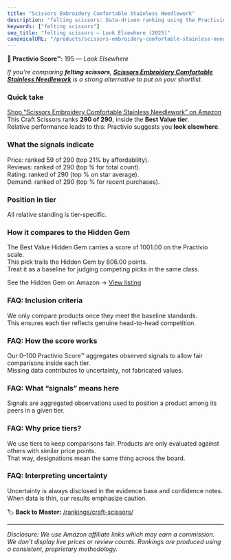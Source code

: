```yaml
---
title: "Scissors Embroidery Comfortable Stainless Needlework"
description: "felting scissors: Data-driven ranking using the Practivio Score™. Positioned by quality, value, demand, findability, momentum."
keywords: ["felting scissors"]
seo_title: "felting scissors — Look Elsewhere (2025)"
canonicalURL: "/products/scissors-embroidery-comfortable-stainless-needlework-B0FHKWLL4W/"
---
```


**🚫 Practivio Score™:** 195 — _Look Elsewhere_


*If you're comparing **felting scissors**, **[Scissors Embroidery Comfortable Stainless Needlework](https://www.amazon.com/dp/B0FHKWLL4W?tag=practivio-20)** is a strong alternative to put on your shortlist.*
### Quick take
[Shop “Scissors Embroidery Comfortable Stainless Needlework” on Amazon](https://www.amazon.com/dp/B0FHKWLL4W?tag=practivio-20)
This Craft Scissors ranks **290 of 290**, inside the **Best Value tier**.  
Relative performance leads to this: Practivio suggests you **look elsewhere**.

### What the signals indicate
Price: ranked 59 of 290 (top 21% by affordability).  
Reviews: ranked  of 290 (top % for total count).  
Rating: ranked  of 290 (top % on star average).  
Demand: ranked  of 290 (top % for recent purchases).

### Position in tier
All relative standing is tier-specific.

### How it compares to the Hidden Gem
The Best Value Hidden Gem carries a score of 1001.00 on the Practivio scale.  
This pick trails the Hidden Gem by 806.00 points.  
Treat it as a baseline for judging competing picks in the same class.  

See the Hidden Gem on Amazon → [View listing](https://www.amazon.com/dp/B01BRGUAT6?tag=practivio-20)

### FAQ: Inclusion criteria
We only compare products once they meet the baseline standards.  
This ensures each tier reflects genuine head-to-head competition.

### FAQ: How the score works
Our 0–100 Practivio Score™ aggregates observed signals to allow fair comparisons inside each tier.  
Missing data contributes to uncertainty, not fabricated values.

### FAQ: What “signals” means here
Signals are aggregated observations used to position a product among its peers in a given tier.

### FAQ: Why price tiers?
We use tiers to keep comparisons fair. Products are only evaluated against others with similar price points.  
That way, designations mean the same thing across the board.

### FAQ: Interpreting uncertainty
Uncertainty is always disclosed in the evidence base and confidence notes.  
When data is thin, our results emphasize caution.


🏷️ **Back to Master:** [/rankings/craft-scissors/](/rankings/craft-scissors/)

---
_Disclosure: We use Amazon affiliate links which may earn a commission. We don’t display live prices or review counts. Rankings are produced using a consistent, proprietary methodology._
